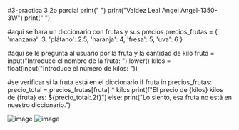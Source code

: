 #3-practica 3 2o parcial
print(" ")
print("Valdez Leal Angel Angel-1350-3W")
print(" ")

#aqui se hara un diccionario con frutas y sus precios
precios_frutas = {
    'manzana': 3,
    'plátano': 2.5,
    'naranja': 4,
    'fresa': 5,
    'uva': 6
}

#aqui se le pregunta al usuario por la fruta y la cantidad de kilo
fruta = input("Introduce el nombre de la fruta: ").lower()
kilos = float(input("Introduce el número de kilos: "))

#se verificar si la fruta está en el diccionario
if fruta in precios_frutas:
    precio_total = precios_frutas[fruta] * kilos
    print(f"El precio de {kilos} kilos de {fruta} es: ${precio_total:.2f}")
else:
    print("Lo siento, esa fruta no está en nuestro diccionario.")

![image](https://github.com/user-attachments/assets/9b95e0fa-151a-49c1-a2d5-0949f7ecd5c1)
![image](https://github.com/user-attachments/assets/a2c0678f-dd45-480e-8aa3-eab0f2d805d3)
